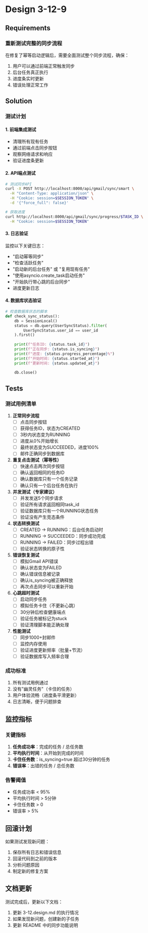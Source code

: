 # Design 3-12-9

## Requirements

### 重新测试完整的同步流程

在修复了幂等启动逻辑后，需要全面测试整个同步流程，确保：
1. 用户可以通过前端正常触发同步
2. 后台任务真正执行
3. 进度条实时更新
4. 错误处理正常工作

## Solution

### 测试计划

#### 1. 前端集成测试
- 清理所有现有任务
- 通过前端点击同步按钮
- 观察网络请求和响应
- 验证进度条更新

#### 2. API端点测试
```bash
# 测试同步API
curl -X POST http://localhost:8000/api/gmail/sync/smart \
  -H "Content-Type: application/json" \
  -H "Cookie: session=$SESSION_TOKEN" \
  -d '{"force_full": false}'

# 获取进度
curl http://localhost:8000/api/gmail/sync/progress/$TASK_ID \
  -H "Cookie: session=$SESSION_TOKEN"
```

#### 3. 日志验证
监控以下关键日志：
- "启动幂等同步"
- "检查活跃任务"
- "启动新的后台任务" 或 "复用现有任务"
- "使用asyncio.create_task启动任务"
- "开始执行带心跳的后台同步"
- 进度更新日志

#### 4. 数据库状态验证
```python
# 检查数据库状态的脚本
def check_sync_status():
    db = SessionLocal()
    status = db.query(UserSyncStatus).filter(
        UserSyncStatus.user_id == user_id
    ).first()
    
    print(f"任务ID: {status.task_id}")
    print(f"正在同步: {status.is_syncing}")
    print(f"进度: {status.progress_percentage}%")
    print(f"开始时间: {status.started_at}")
    print(f"更新时间: {status.updated_at}")
    
    db.close()
```

## Tests

### 测试用例清单

1. **正常同步流程**
   - [ ] 点击同步按钮
   - [ ] 获得任务ID，状态为CREATED
   - [ ] 3秒内状态变为RUNNING
   - [ ] 进度从0%开始增长
   - [ ] 最终状态变为SUCCEEDED，进度100%
   - [ ] 邮件正确同步到数据库

2. **重复点击测试（幂等性）**
   - [ ] 快速点击两次同步按钮
   - [ ] 确认返回相同的任务ID
   - [ ] 确认数据库只有一个任务记录
   - [ ] 确认只有一个后台任务在执行

3. **并发测试（专家建议）**
   - [ ] 并发发送5个同步请求
   - [ ] 验证所有请求返回相同task_id
   - [ ] 验证数据库只有一个RUNNING状态任务
   - [ ] 验证没有产生竞态条件

4. **状态转换测试**
   - [ ] CREATED → RUNNING：后台任务启动时
   - [ ] RUNNING → SUCCEEDED：同步成功完成
   - [ ] RUNNING → FAILED：同步过程出错
   - [ ] 验证状态转换的原子性

5. **错误恢复测试**
   - [ ] 模拟Gmail API错误
   - [ ] 确认状态变为FAILED
   - [ ] 确认错误信息被记录
   - [ ] 确认is_syncing被正确释放
   - [ ] 再次点击同步可以重新开始

6. **心跳超时测试**
   - [ ] 启动同步任务
   - [ ] 模拟任务卡住（不更新心跳）
   - [ ] 30分钟后检查健康端点
   - [ ] 验证任务被标记为stuck
   - [ ] 验证清理脚本能正确处理

7. **性能测试**
   - [ ] 同步1000+封邮件
   - [ ] 监控内存使用
   - [ ] 验证进度更新频率（批量+节流）
   - [ ] 验证数据库写入频率合理

### 成功标准
1. 所有测试用例通过
2. 没有"幽灵任务"（卡住的任务）
3. 用户体验流畅（进度条平滑更新）
4. 日志清晰，便于问题排查

## 监控指标

### 关键指标
1. **任务成功率**：完成的任务 / 总任务数
2. **平均执行时间**：从开始到完成的时间
3. **卡住任务数**：is_syncing=true 超过30分钟的任务
4. **错误率**：出错的任务 / 总任务数

### 告警阈值
- 任务成功率 < 95%
- 平均执行时间 > 5分钟
- 卡住任务数 > 0
- 错误率 > 5%

## 回滚计划

如果测试发现新问题：
1. 保存所有日志和错误信息
2. 回滚代码到之前的版本
3. 分析问题原因
4. 制定新的修复方案

## 文档更新

测试完成后，更新以下文档：
1. 更新 3-12.design.md 的执行情况
2. 如果发现新问题，创建新的子任务
3. 更新 README 中的同步功能说明